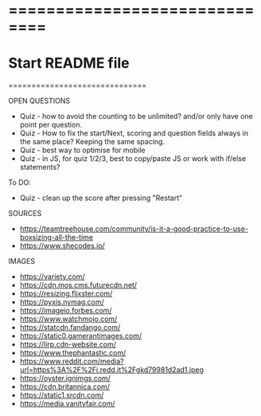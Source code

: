==============================
==============================
Start README file
==============================
==============================

OPEN QUESTIONS
- Quiz - how to avoid the counting to be unlimited? and/or only have one point per question.
- Quiz - How to fix the start/Next, scoring and question fields always in the same place? Keeping the same spacing.
- Quiz - best way to optimise for mobile
- Quiz - in JS, for quiz 1/2/3, best to copy/paste JS or work with if/else statements?

To DO:
- Quiz - clean up the score after pressing "Restart"


SOURCES
- https://teamtreehouse.com/community/is-it-a-good-practice-to-use-boxsizing-all-the-time
- https://www.shecodes.io/


IMAGES
- https://variety.com/
- https://cdn.mos.cms.futurecdn.net/
- https://resizing.flixster.com/
- https://pyxis.nymag.com/
- https://imageio.forbes.com/
- https://www.watchmojo.com/
- https://statcdn.fandango.com/
- https://static0.gamerantimages.com/
- https://lirp.cdn-website.com/
- https://www.thephantastic.com/
- https://www.reddit.com/media?url=https%3A%2F%2Fi.redd.it%2Fgkd79981d2ad1.jpeg
- https://oyster.ignimgs.com/
- https://cdn.britannica.com/
- https://static1.srcdn.com/
- https://media.vanityfair.com/
